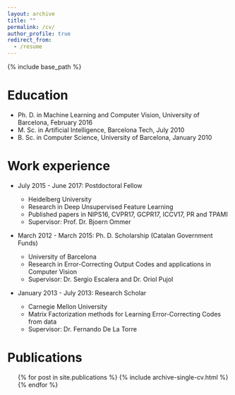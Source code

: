 ```yaml
---
layout: archive
title: ""
permalink: /cv/
author_profile: true
redirect_from:
  - /resume
---
```


{% include base_path %}

Education
======
* Ph. D. in Machine Learning and Computer Vision, University of Barcelona, February 2016
* M. Sc. in Artificial Intelligence, Barcelona Tech, July 2010
* B. Sc. in Computer Science, University of Barcelona, January 2010


Work experience
======
* July 2015 - June 2017: Postdoctoral Fellow
  * Heidelberg University
  * Research in Deep Unsupervised Feature Learning
  * Published papers in NIPS16, CVPR17, GCPR17, ICCV17, PR and TPAMI
  * Supervisor: Prof. Dr. Bjoern Ommer


* March 2012 - March 2015: Ph. D. Scholarship (Catalan Government Funds)
  * University of Barcelona
  * Research in Error-Correcting Output Codes and applications in Computer Vision 
  * Supervisor: Dr. Sergio Escalera and Dr. Oriol Pujol
  
  
* January 2013 - July 2013: Research Scholar
  * Carnegie Mellon University
  * Matrix Factorization methods for Learning Error-Correcting Codes from data
  * Supervisor: Dr. Fernando De La Torre
  
  

Publications
======
  <ul>{% for post in site.publications %}
    {% include archive-single-cv.html %}
  {% endfor %}</ul>
  
  

  

